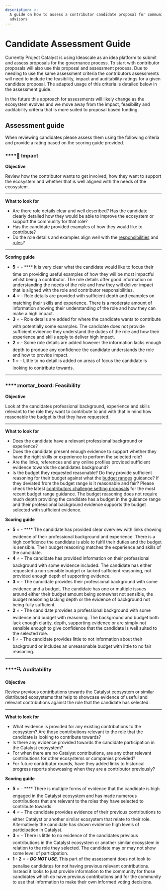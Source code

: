 ```yaml
---
description: >-
  A guide on how to assess a contributor candidate proposal for community
  advisors
---
```


# Candidate Assessment Guide

Currently Project Catalyst is using Ideascale as an idea platform to submit and assess proposals for the governance process. To start with contributor proposals will also use this proposal and assessment process. Due to needing to use the same assessment criteria the contributors assessments will need to include the feasibility, impact and auditability ratings for a given candidate proposal. The adapted usage of this criteria is detailed below in the assessment guide.

In the future this approach for assessments will likely change as the ecosystem evolves and we move away from the impact, feasibility and auditability criteria that is more suited to proposal based funding.



## Assessment guide

When reviewing candidates please assess them using the following criteria and provide a rating based on the scoring guide provided.



### ****:rocket: **Impact**

**Objective**

Review how the contributor wants to get involved, how they want to support the ecosystem and whether that is well aligned with the needs of the ecosystem.&#x20;

****

**What to look for**

* Are there role details clear and well described? Has the candidate clearly detailed how they would be able to improve the ecosystem or support the community for that role?
* Has the candidate provided examples of how they would like to contribute?
* Do the role details and examples align well with the [responsibilities](../contributor/responsibilities.md) and [roles](../contributor/roles/)?

****

**Scoring guide**

* **5** :star: - **** It is very clear what the candidate would like to focus their time on providing useful examples of how they will be most impactful whilst being a contributor. The role details offer good information on understanding the needs of the role and how they will deliver impact that is aligned with the role and contributor responsibilities.
* **4** :star: - Role details are provided with sufficient depth and examples on matching their skills and experience. There is a moderate amount of information showing their understanding of the role and how they can make a high impact.
* **3** :star: - Role details are added for where the candidate wants to contribute with potentially some examples. The candidate does not provide sufficient evidence they understand the duties of the role and how their experience and skills apply to deliver high impact.
* **2** :star: - Some role details are added however the information lacks enough depth to produce any confidence the candidate understands the role and how to provide impact.
* **1** :star: - Little to no detail is added on areas of focus the candidate is looking to contribute towards.

****

### ****:mortar\_board: **Feasibility**

**Objective**

Look at the candidates professional background, experience and skills relevant to the role they want to contribute to and with that in mind how reasonable the budget is that they have requested.

****

**What to look for**

* Does the candidate have a relevant professional background or experience?&#x20;
* Does the candidate present enough evidence to support whether they have the right skills or experience to perform the selected role?
* Are the links, references and any online profiles provided sufficient evidence towards the candidates background?
* Is the budget they requested reasonable? Do they provide sufficient reasoning for their budget against what the [budget ranges](../contributor/roles/budget-ranges.md) guidance? If they deviated from the budget range is it reasonable and fair? Please check the latest [contributors challenge setting proposals](broken-reference) for the most recent budget range guidance. The budget reasoning does not require much depth providing the candidate has a budget in the guidance range and their professional background evidence supports the budget selected with sufficient evidence.



**Scoring guide**

* **5** :star: - **** The candidate has provided clear overview with links showing evidence of their professional background and experience. There is a high confidence the candidate is able to fulfil their duties and the budget is sensible. Their budget reasoning matches the experience and skills of the candidate.
* **4** :star: - The candidate has provided information on their professional background with some evidence included. The candidate has either requested a non sensible budget or lacked sufficient reasoning, not provided enough depth of supporting evidence.
* **3** :star: - The candidate provides their professional background with some evidence and a budget. The candidate has one or multiple issues around either their budget amount being somewhat not sensible, the budget reasoning lacking depth or the evidence of background not being fully sufficient.
* **2** :star: - The candidate provides a professional background with some evidence and budget with reasoning. The background and budget both lack enough clarity, depth, supporting evidence or are simply not sensible enough to give confidence that the candidate is well suited to the selected role.
* **1** :star: - The candidate provides little to not information about their background or includes an unreasonable budget with little to no fair reasoning.

****

### ****:mag: **Auditability**

**Objective**

Review previous contributions towards the Catalyst ecosystem or similar distributed ecosystems that help to showcase evidence of useful and relevant contributions against the role that the candidate has selected.

****

**What to look for**

* What evidence is provided for any existing contributions to the ecosystem? Are those contributions relevant to the role that the candidate is looking to contribute towards?
* Is there any evidence provided towards the candidate participation in the Catalyst ecosystem?
* For when there are no Catalyst contributions, are any other relevant contributions for other ecosystems or companies provided?&#x20;
* For future contributor rounds, have they added links to historical progress reports showcasing when they are a contributor previously?



**Scoring guide**

* **5** :star: - **** There is multiple forms of evidence that the candidate is high engaged in the Catalyst ecosystem and has made numerous contributions that are relevant to the roles they have selected to contribute towards.
* **4** :star: - The candidate provides evidence of their previous contributions to either Catalyst or another similar ecosystem that relate to their role. Alternatively the candidate has shown evidence high levels of participation in Catalyst.
* **3** :star: - There is little to no evidence of the candidates previous contributions in the Catalyst ecosystem or another similar ecosystem in relation to the role they selected. The candidate may or may not show some level of participation.
* **1 - 2** :star: - _**DO NOT USE**_. This part of the assessment does not look to penalise candidates for not having previous relevant contributions. Instead it looks to just provide information to the community for those candidates which do have previous contributions and for the community to use that information to make their own informed voting decisions.

